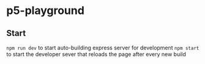 # p5-playground

## Start

`npm run dev` to start auto-building express server for development
`npm start` to start the developer sever that reloads the page after every new build